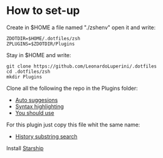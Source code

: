 # How to set-up

Create in $HOME a file named "./zshenv" open it and write:

    ZDOTDIR=$HOME/.dotfiles/zsh
    ZPLUGINS=$ZDOTDIR/Plugins

Stay in $HOME and write:

    git clone https://github.com/LeonardoLuperini/.dotfiles
    cd .dotfiles/zsh
    mkdir Plugins

Clone all the following the repo in the Plugins folder:

- [Auto suggesions](https://github.com/zsh-users/zsh-autosuggestions)
- [Syntax highlighting](https://github.com/zsh-users/zsh-syntax-highlighting)
- [You should use](https://github.com/MichaelAquilina/zsh-you-should-use)

For this plugin just copy this file whit the same name:

- [History substring search](https://github.com/zsh-users/zsh-history-substring-search/blob/master/zsh-history-substring-search.zsh)

Install [Starship](https://starship.rs/guide/#%F0%9F%9A%80-installation)
